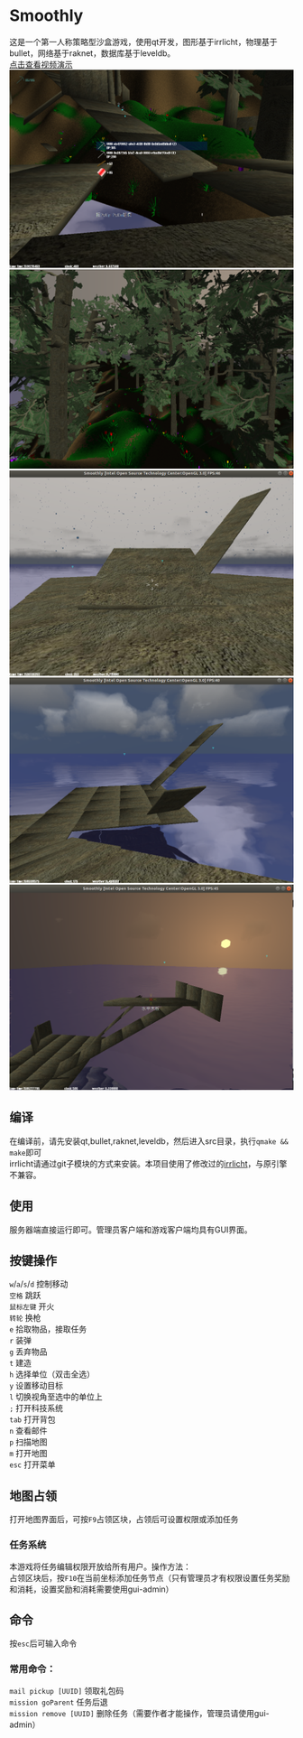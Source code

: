 # Smoothly  
这是一个第一人称策略型沙盒游戏，使用qt开发，图形基于irrlicht，物理基于bullet，网络基于raknet，数据库基于leveldb。  
[点击查看视频演示](https://www.bilibili.com/video/BV1HA411h78b/)  
![img](img/2020-05-23-13-07-50.png)  
![img](img/2020-03-29-21-01-04.png)  
![img](img/2020-04-06-09-25-54.png)  
![img](img/2020-04-06-10-02-57.png)  
![img](img/2020-04-07-10-49-48.png)  
## 编译  
在编译前，请先安装qt,bullet,raknet,leveldb，然后进入src目录，执行`qmake && make`即可  
irrlicht请通过git子模块的方式来安装。本项目使用了修改过的[irrlicht](https://github.com/SingingRivulet/splicht)，与原引擎不兼容。  
## 使用  
服务器端直接运行即可。管理员客户端和游戏客户端均具有GUI界面。  
## 按键操作  
`w`/`a`/`s`/`d` 控制移动  
`空格` 跳跃  
`鼠标左键` 开火  
`转轮` 换枪  
`e` 拾取物品，接取任务  
`r` 装弹  
`g` 丢弃物品  
`t` 建造  
`h` 选择单位（双击全选）  
`y` 设置移动目标  
`l` 切换视角至选中的单位上  
`;` 打开科技系统  
`tab` 打开背包  
`n` 查看邮件  
`p` 扫描地图  
`m` 打开地图  
`esc` 打开菜单  
## 地图占领  
打开地图界面后，可按`F9`占领区块，占领后可设置权限或添加任务  
### 任务系统  
本游戏将任务编辑权限开放给所有用户。操作方法：  
占领区块后，按`F10`在当前坐标添加任务节点（只有管理员才有权限设置任务奖励和消耗，设置奖励和消耗需要使用gui-admin）  
## 命令  
按`esc`后可输入命令  
### 常用命令：  
`mail pickup [UUID]` 领取礼包码  
`mission goParent` 任务后退  
`mission remove [UUID]` 删除任务（需要作者才能操作，管理员请使用gui-admin）  
